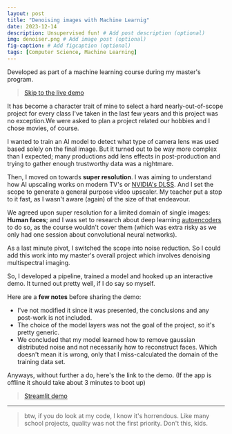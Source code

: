 ```yaml
---
layout: post
title: "Denoising images with Machine Learnig"
date: 2023-12-14
description: Unsupervised fun! # Add post description (optional)
img: denoiser.png # Add image post (optional)
fig-caption: # Add figcaption (optional)
tags: [Computer Science, Machine Learning]
---
```


Developed as part of a machine learning course during my master's program.


>[Skip to the live demo](https://fer-lr-mscs-ml.streamlit.app/?ref=fernando.ghost.io)

It has become a character trait of mine to select a hard nearly-out-of-scope 
project for every class I've taken in the last few years and this project was 
no exception.We were asked to plan a project related our hobbies and I chose
 movies, of course.

I wanted to train an AI model to detect what type of camera lens was used based 
solely on the final image. But it turned out to be way more complex than I 
expected; many productions add lens effects in post-production and trying to 
gather enough trustworthy data was a nightmare.

Then, I moved on towards **super resolution**. I was aiming to understand how 
AI upscaling works on modern TV's or [NVIDIA's DLSS](https://en.wikipedia.org/wiki/Deep_learning_super_sampling?ref=fernando.ghost.io). 
And I set the scope to generate a general purpose video upscaler. My teacher 
put a stop to it fast, as I wasn't aware (again) of the size of that endeavour.

We agreed upon super resolution for a limited domain of single images: 
**Human faces**; and I was set to research about deep learning 
[autoencoders](https://en.wikipedia.org/wiki/Autoencoder?ref=fernando.ghost.io#:~:text=An%20autoencoder%20is%20a%20type,data%20from%20the%20encoded%20representation) 
to do so, as the course wouldn't cover them (which was extra risky as we only 
had one session about convolutional neural networks).

As a last minute pivot, I switched the scope into noise reduction. So I could 
add this work into my master's overall project which involves denoising 
multispectral imaging.

So, I developed a pipeline, trained a model and hooked up an interactive demo. 
It turned out pretty well, if I do say so myself.

Here are a **few notes** before sharing the demo:

- I've not modified it since it was presented, the conclusions and any post-work is not included.
- The choice of the model layers was not the goal of the project, so it's pretty generic.
- We concluded that my model learned how to remove gaussian distributed noise and not necessarily how to reconstruct faces.
Which doesn't mean it is wrong, only that I miss-calculated the domain of the training data set.

Anyways, without further a do, here's the link to the demo. 
(If the app is offline it should take about 3 minutes to boot up)

>[Streamlit demo](https://fer-lr-mscs-ml.streamlit.app/?ref=fernando.ghost.io)

---

>btw, if you do look at my code, I know it's horrendous. Like many school 
projects, quality was not the first priority. Don't  this, kids.
